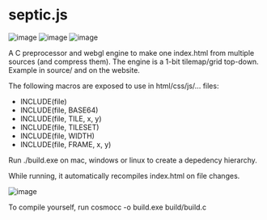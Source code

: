 # septic.js

![image](https://github.com/user-attachments/assets/53a3be5c-8a1c-461b-abf0-9ff94503c43a)
![image](https://github.com/user-attachments/assets/d8f5d2bf-0807-4b77-a575-493ce48155f6)
![image](https://github.com/user-attachments/assets/93ab5123-034d-4da2-8135-5f2518edab44)

A C preprocessor and webgl engine to make one index.html from multiple sources (and compress them).
The engine is a 1-bit tilemap/grid top-down. Example in source/ and on the website.

The following macros are exposed to use in html/css/js/... files:

 - INCLUDE(file)
 - INCLUDE(file, BASE64)
 - INCLUDE(file, TILE, x, y)
 - INCLUDE(file, TILESET) 
 - INCLUDE(file, WIDTH)
 - INCLUDE(file, FRAME, x, y)

Run ./build.exe on mac, windows or linux to create a depedency hierarchy.

While running, it automatically recompiles index.html on file changes.

![image](https://github.com/user-attachments/assets/be9c5467-4ec4-479b-b714-3efd5864392f)

To compile yourself, run cosmocc -o build.exe build/build.c
